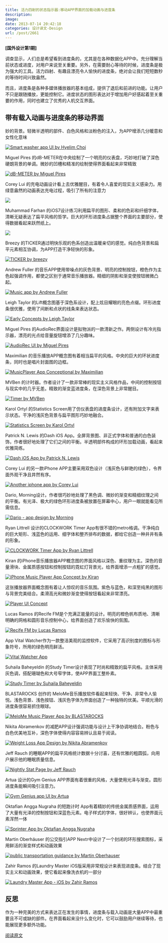 ```yaml
---
title: 活力四射的状态指示器:移动APP界面的加载动画与进度条
description: 
image: 
date: 2013-07-14 20:42:18
categories: 设计译文-Design
url: /post/2661
---
```


**[国外设计第1期]**

调查显示，人们总是希望看到进度条的，尤其是在各种数据化APP中。充分理解当前状态或进度，对用户来说至关重要。另外，在需要耐心等待的时候，进度条是极为强大的工具。活力四射、有趣且漂亮令人愉快的进度条，绝对会让我们短短数秒的等待时间兴致盎然。

而且，进度条是各种多媒体播放器的基本组成，提供了退后和前进的功能。让用户不只是跟随播放，更能控制它。进度状态的图形表达对于增加用户好感起着至关重要的作用，同时也建立了优秀的人机交互界面。

## 带有载入动画与进度条的移动界面

妙的背景。轻微半透明的部件、白色风格和淡粉色的注入，为APP增添几分暖意和女性化意味

[![Smart washer app UI by Hyelim Choi](http://designmodo.com/wp-content/uploads/2013/07/Smart-washer-app-UI-by-Hyelim-Choi1.jpg)](http://www.behance.net/gallery/Smart-washer-app-UI/9359203)

Miguel Pires 的dB-METER在中央绘制了一个明亮的仪表盘，巧妙地打破了深色硬朗背景的单调。微妙的凹槽和精准的绘制使得界面看起来非常精致

[![dB-METER by Miguel Pires](http://designmodo.com/wp-content/uploads/2013/07/dB-METER-by-Miguel-Pires.jpg)](http://www.behance.net/gallery/dB-METER/8915687)

Corey Lui 的充电动画设计看上去优雅醒目，有着令人喜爱的现实主义感染力。用绿意盎然的动画表达充电过程，吸引了所有的注意力

[![](http://designmodo.com/wp-content/uploads/2013/07/Charging-Animation-by-Corey-Lui.jpg)](http://dribbble.com/shots/1069484-Charging-Animation)

Muhammad Farhan 的iOS7设计练习利用扁平的图形、柔和的色彩和纤细字体，清晰无疑表达了扁平风格的哲学。巨大的环形进度条占据整个界面的主要部分，使得数据看起来跃然纸上。

[![](http://designmodo.com/wp-content/uploads/2013/07/ios7-design-practice-by-Muhammad-Farhan.jpg)](http://dribbble.com/shots/1112808-ios7-design-practice)

Breezy 的TICKER通过明快乐观的色系创造出温暖亲切的感觉。纯白色背景和扁平元素相互协调，为APP打造干净轻快的形象。

[![TICKER by breezy](http://designmodo.com/wp-content/uploads/2013/07/TICKER-by-breezy.jpg)](http://www.behance.net/gallery/TICKER/9225263)

Andrew Fuller 的音乐APP使用带噪点的灰色背景、明亮的控制按钮，橙色作为主色起强调作用，都使之区别于通常音乐播放器。精细的阴影和渐变使按钮微微凸起。

[![Music app by Andrew Fuller](http://designmodo.com/wp-content/uploads/2013/07/Music-app-by-Andrew-Fuller.jpg)](http://www.behance.net/gallery/Music-Player-app/8255933)

Leigh Taylor 的Lift概念图基于深色系设计，配上炫目耀眼的亮色点缀。环形进度条很优雅，使用了间断和点状的线条来表达状态。

[![Early Concepts by Leigh Taylor](http://designmodo.com/wp-content/uploads/2013/07/Early-Concepts-by-Leigh-Taylor.jpg)](http://www.behance.net/gallery/Lift-Early-Concepts/7236063)

Miguel Pires 的AudioRec界面设计是拟物派的一款清新之作。两侧设计有冷光指示器，漂亮的光点给音量旋钮增添了几分趣味。

[![AudioRec UI by Miguel Pires](http://designmodo.com/wp-content/uploads/2013/07/AudioRec-UI-by-Miguel-Pires.jpg)](http://www.behance.net/gallery/AudioRec-UI/8948903)

Maximilian 的音乐播放APP概念图有着相当扁平的风格。中央的巨大的环状进度条，同时也是唱片封面图的边框。

[![MusicPlayer App Conceptional by Maximilian](http://designmodo.com/wp-content/uploads/2013/07/MusicPlayer-App-Conceptional-by-Maximilian.jpg)](http://www.behance.net/gallery/Musicplayer-App-Conceptional/8387015)

MVBen 的计时器。作者设计了一款非常棒的现实主义风格作品，中间的控制按钮与现实中的几乎无差。精致的渐变蓝进度条，在深色背景上非常醒目。

[![Timer by MVBen](http://designmodo.com/wp-content/uploads/2013/07/Timer-by-MVBen.jpg)](http://dribbble.com/shots/1109874-Timer)

Karol Ortyl 的Statistics Screen用了仿仪表盘的进度条设计，还有附加文字来表示状态。干净的浅灰色背景与扁平图形巧妙地融合。

[![Statistics Screen by Karol Ortyl](http://designmodo.com/wp-content/uploads/2013/07/Statistics-Screen-by-Karol-Ortyl.jpg)](http://dribbble.com/shots/1089096-Statistics-Screen)

Patrick N. Lewis 的Dash iOS App。全屏背景图、非正式字体和普通的白色装饰，作者很好地处理了它们之间的平衡。半透明部件构成的环形加载动画，看起来优雅简练。

[![Dash iOS App by Patrick N. Lewis](http://designmodo.com/wp-content/uploads/2013/07/Dash-iOS-App-by-Patrick-N.-Lewis.jpg)](http://dribbble.com/shots/1086942-Dash-iOS-App)

Corey Lui 的另一款iPhone APP主要采用双色设计（浅灰色与鲜艳的绿色），令界面外观干净且井然有序。

[![Another iphone app by Corey Lui](http://designmodo.com/wp-content/uploads/2013/07/Another-iphone-app-by-Corey-Lui.jpg)](http://dribbble.com/shots/1083117-Another-iphone-app)

Dario, Morning设计。作者很巧妙地处理了黑色调、微妙的渐变和精细纹理之间的平衡。有光泽、极大的绿色环形进度条被放置在屏幕中心，用户一眼就能看见所需信息。

[![Dario - app design by Morning](http://designmodo.com/wp-content/uploads/2013/07/Dario-app-design-by-Morning.jpg)](http://www.behance.net/gallery/Dario-app-design/9243971)

Ryan Littrell 设计的CLOCKWORK Timer App有很不错的metro格调。干净纯白的巨大矩形、浅蓝色的运用、细字体和整齐排布的数据，都给它创造一种井井有条的形象。

[![CLOCKWORK Timer App by Ryan Littrell](http://designmodo.com/wp-content/uploads/2013/07/CLOCKWORK-Timer-App-by-Ryan-Littrell.jpg)](http://www.behance.net/gallery/CLOCKWORK-Timer-App/7882085)

Kiran 的iPhone音乐播放器APP概念图的界面风格以深色、重纹理为主。深色的音量滑块、金属质感按钮和控制按钮的霓虹灯背景光，给界面增添一点粗犷的感觉。

[![iPhone Music Player App Concept by Kiran](http://designmodo.com/wp-content/uploads/2013/07/iPhone-Music-Player-App-Concept-by-Kiran.jpg)](http://www.behance.net/gallery/iPhone-Music-Player-App-Concept/5627861)

这张播放器界面概念图有着让人惊叹的音乐氛围。紫色与蓝色，和深至纯黑的图形与背景完美结合。柔滑高光和微妙渐变使得按钮看起来非常漂亮。

[![Player UI Concept](http://designmodo.com/wp-content/uploads/2013/07/Player-UI-Concept.jpg)](http://www.behance.net/gallery/Player-UI-Concept/8214247)

Lucas Ramos 的Recife FM是个充满正能量的设计。明亮的橙色帆布质地、清晰明确的网格和圆形音乐控制中心，给界面创造了欢乐愉快的氛围。

[![Recife FM by Lucas Ramos](http://designmodo.com/wp-content/uploads/2013/07/Recife-FM-by-Lucas-Ramos.jpg)](http://www.behance.net/gallery/Recife-FM/6116297)

App Vital Watcher作为一款整洁美观的监控软件，它采用了高识别度的图标与形象符号，所用的绿色明亮鲜活。

[![Vital Watcher App](http://designmodo.com/wp-content/uploads/2013/07/Vital-Watcher-App.jpg)](http://www.behance.net/gallery/Vital-Watcher-App/9385141)

Suhaila Baheyeldin 的Study Timer设计表现了时尚和精致的扁平风格。主体采用灰色调，搭配珊瑚色和大号窄字体，使APP界面工整朴素。

[![Study Timer by Suhaila Baheyeldin](http://designmodo.com/wp-content/uploads/2013/07/Study-Timer-by-Suhaila-Baheyeldin.jpg)](http://www.behance.net/gallery/Study-Timer/9053999)

BLASTAROCKS 创作的 MeloMe音乐播放软件看起来轻快、干净、非常令人愉悦。浅色背景、浅色按钮、浅灰色字体为界面创造了一种独特的优美。平顺光滑的进度条很容易抓住眼球。

[![MeloMe Music Player App by BLASTAROCKS](http://designmodo.com/wp-content/uploads/2013/07/MeloMe-Music-Player-App-by-BLASTAROCKS.jpg)](http://www.behance.net/gallery/MeloMe-Music-Player-App/5730235)

Nikita Abramenkov 的减肥APP设计强调功能与设计上干净协调地结合。粉色与白色优美地互补，深色字体使得内容容易辨认且易于阅读。

[![Weight Loss App Design by Nikita Abramenkov](http://designmodo.com/wp-content/uploads/2013/07/Weight-Loss-App-Design-by-Nikita-Abramenkov.jpg)](http://dribbble.com/shots/1103074-Weight-Loss-App-Design)

Jeff Rauch 的睡眠APP的扁平风格统计数据十分讨喜，还有优雅的粗圆弧，向用户展示他的睡眠质量信息。

[![Nightly Stat Page by Jeff Rauch](http://designmodo.com/wp-content/uploads/2013/07/Nightly-Stat-Page-by-Jeff-Rauch.jpg)](http://dribbble.com/shots/1099709-Sleeply-App-Nightly-Stat-Page)

Artua 设计的Gym Genius APP界面有着很重的风格，大量使用光泽与渐变。圆形进度条能瞬间吸引注意力。

[![Gym Genius app UI by Artua](http://designmodo.com/wp-content/uploads/2013/07/Gym-Genius-app-UI-by-Artua.jpg)](http://dribbble.com/shots/1089631-Gym-Genius-app-UI)

Oktafian Angga Nugraha 的短跑计时 App有着精妙的传统金属质感界面，运用了大量有光泽的控制按钮和深蓝色元素。电子样式的字体，很好辨认，也使界面元素浑然一体

[![Sprinter App by Oktafian Angga Nugraha](http://designmodo.com/wp-content/uploads/2013/07/Sprinter-App-by-Oktafian-Angga-Nugraha.jpg)](http://dribbble.com/shots/1117881-Sprinter-App)

Martin Oberhäuser 的公交指引APP Nextr中设计了一个封闭的环形搜索图标，采用鲜活的渐变样式和动画效果

[![public transportation guidance by Martin Oberhauser](http://designmodo.com/wp-content/uploads/2013/07/public-transportation-guidance-by-Martin-Oberhauser.jpg)](http://www.behance.net/gallery/nextr-app-public-transportation-guidance/7121205)

Zahir Ramos 的Laundry Master iOS版采用非常规设计来表现进度条。结合了现实主义和动画效果，使它看起来像洗衣机的一部分

[![Laundry Master App - iOS by Zahir Ramos](http://designmodo.com/wp-content/uploads/2013/07/Laundry-Master-App-iOS-by-Zahir-Ramos.jpg)](http://www.behance.net/gallery/Laundry-Master-App-iOS/4540475)

## 反思

作为一种完美的方式来表达正在发生的事情，进度条与载入动画是大量APP中最重要且不可或缺的部件。在界面看起来没什么变化时，它可以鼓励用户继续等待，也能展现更多额外功能。

[阅读原文](http://designmodo.com/mobile-app-loading-progress-bars/)
